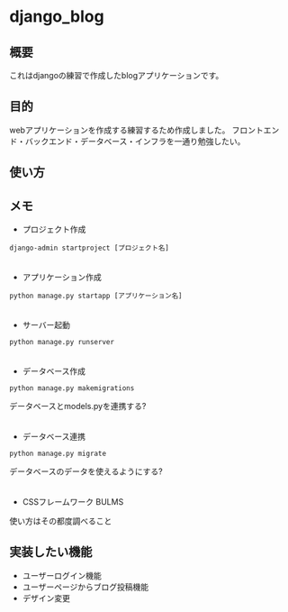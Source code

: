 # django_blog
## 概要
これはdjangoの練習で作成したblogアプリケーションです。

## 目的
webアプリケーションを作成する練習するため作成しました。
フロントエンド・バックエンド・データベース・インフラを一通り勉強したい。

## 使い方

## メモ
- プロジェクト作成

`django-admin startproject [プロジェクト名]`
  <br>
　
- アプリケーション作成

`python manage.py startapp [アプリケーション名]`
  <br>
　
- サーバー起動

`python manage.py runserver`
  <br>
　
- データベース作成

`python manage.py makemigrations`

データベースとmodels.pyを連携する?
  <br>
　
- データベース連携

`python manage.py migrate`

データベースのデータを使えるようにする?
  <br>
　
- CSSフレームワーク BULMS

使い方はその都度調べること
  <br>

## 実装したい機能
- ユーザーログイン機能
- ユーザーページからブログ投稿機能
- デザイン変更
